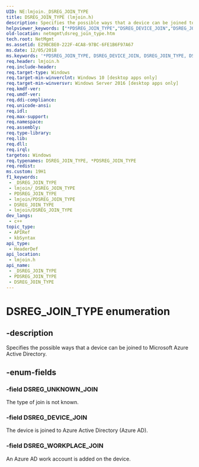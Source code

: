 ```yaml
---
UID: NE:lmjoin._DSREG_JOIN_TYPE
title: DSREG_JOIN_TYPE (lmjoin.h)
description: Specifies the possible ways that a device can be joined to Microsoft Azure Active Directory.
helpviewer_keywords: ["*PDSREG_JOIN_TYPE","DSREG_DEVICE_JOIN","DSREG_JOIN_TYPE","DSREG_JOIN_TYPE enumeration [Network Management]","DSREG_UNKNOWN_JOIN","DSREG_WORKPLACE_JOIN","PDSREG_JOIN_TYPE","PDSREG_JOIN_TYPE enumeration pointer [Network Management]","lmjoin/DSREG_DEVICE_JOIN","lmjoin/DSREG_JOIN_TYPE","lmjoin/DSREG_UNKNOWN_JOIN","lmjoin/DSREG_WORKPLACE_JOIN","lmjoin/PDSREG_JOIN_TYPE","netmgmt.dsreg_join_type"]
old-location: netmgmt\dsreg_join_type.htm
tech.root: NetMgmt
ms.assetid: E29BCBE0-222F-4CA8-97BC-6FE1B6F97A67
ms.date: 12/05/2018
ms.keywords: '*PDSREG_JOIN_TYPE, DSREG_DEVICE_JOIN, DSREG_JOIN_TYPE, DSREG_JOIN_TYPE enumeration [Network Management], DSREG_UNKNOWN_JOIN, DSREG_WORKPLACE_JOIN, PDSREG_JOIN_TYPE, PDSREG_JOIN_TYPE enumeration pointer [Network Management], lmjoin/DSREG_DEVICE_JOIN, lmjoin/DSREG_JOIN_TYPE, lmjoin/DSREG_UNKNOWN_JOIN, lmjoin/DSREG_WORKPLACE_JOIN, lmjoin/PDSREG_JOIN_TYPE, netmgmt.dsreg_join_type'
req.header: lmjoin.h
req.include-header: 
req.target-type: Windows
req.target-min-winverclnt: Windows 10 [desktop apps only]
req.target-min-winversvr: Windows Server 2016 [desktop apps only]
req.kmdf-ver: 
req.umdf-ver: 
req.ddi-compliance: 
req.unicode-ansi: 
req.idl: 
req.max-support: 
req.namespace: 
req.assembly: 
req.type-library: 
req.lib: 
req.dll: 
req.irql: 
targetos: Windows
req.typenames: DSREG_JOIN_TYPE, *PDSREG_JOIN_TYPE
req.redist: 
ms.custom: 19H1
f1_keywords:
 - _DSREG_JOIN_TYPE
 - lmjoin/_DSREG_JOIN_TYPE
 - PDSREG_JOIN_TYPE
 - lmjoin/PDSREG_JOIN_TYPE
 - DSREG_JOIN_TYPE
 - lmjoin/DSREG_JOIN_TYPE
dev_langs:
 - c++
topic_type:
 - APIRef
 - kbSyntax
api_type:
 - HeaderDef
api_location:
 - lmjoin.h
api_name:
 - _DSREG_JOIN_TYPE
 - PDSREG_JOIN_TYPE
 - DSREG_JOIN_TYPE
---
```


# DSREG_JOIN_TYPE enumeration


## -description

Specifies the possible ways that a device can be joined to Microsoft Azure Active Directory.

## -enum-fields

### -field DSREG_UNKNOWN_JOIN

The type of join is not known.

### -field DSREG_DEVICE_JOIN

The device is joined to Azure Active Directory (Azure AD).

### -field DSREG_WORKPLACE_JOIN

An Azure AD work account is added on the device.

